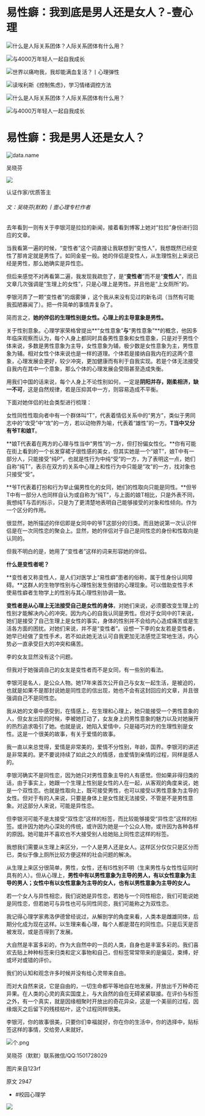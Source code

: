# 易性癖：我到底是男人还是女人？-壹心理

![什么是人际关系团体？人际关系团体有什么用？](https://ossimg.xinli001.com/20240614/0b3113dd49785ad2cc886c467ac0703b.jpeg?x-oss-process=image/resize,w_200/format,webp)

![与4000万年轻人一起自我成长](https://lapp.xinli001.com/images/logo/logo9.png?x-oss-process=image/resize,w_200/format,webp)

![世界以痛吻我，我却能满血复活？丨心理弹性](https://ossimg.xinli001.com/20220514/3dd7880cee7bde51da49510ba1519577.jpeg?x-oss-process=image/resize,w_200/format,webp)

![读埃利斯《控制焦虑》，学习情绪调控方法](https://ossimg.xinli001.com/20211222/eec333cbf0c65de2b0393b2bce530809.jpeg?x-oss-process=image/resize,w_200/format,webp)

![什么是人际关系团体？人际关系团体有什么用？](https://ossimg.xinli001.com/20240614/0b3113dd49785ad2cc886c467ac0703b.jpeg?x-oss-process=image/resize,w_200/format,webp)

![与4000万年轻人一起自我成长](https://lapp.xinli001.com/images/logo/logo9.png?x-oss-process=image/resize,w_200/format,webp)

# 易性癖：我是男人还是女人？

![data.name](https://ossimg.xinli001.com/20170823/80f92dedf89a58e06f4da8fc738c58b1.jpg?x-oss-process=image/quality,Q_80/format,webp)

吴晓芬

![](https://imgs.xinli001.com/public/picture/20240227/e7bade783eb44fe0bf0e41bca1b22df7.png)

认证作家/优质答主

###### 文：吴晓芬(默默)丨壹心理专栏作者

去年看到一则有关于李银河是拉拉的新闻，接着看到博客上她对“拉拉”身份进行回应的文章。

当我看第一遍的时候，“变性者”这个词直接让我联想到“变性人”，我想既然已经变性了那肯定就是男性了。如同金星一般。她的伴侣是变性人，从生理性别上来说已经是男性，那么她确实是异性恋。

但后来感觉不对再看第二遍，我发现我疏忽了，是“**变性者**”而不是“**变性人**”，而且文章几次强调是“生理上的女性”，只是心理上是男性。并且他是“上女厕所”的。

李银河弄了一颗“变性者”的烟雾弹 ，这个我从来没有见过的新名词（当然有可能我孤陋寡闻了）。把一件简单的事情弄复杂了。

简而言之，**她的伴侣的生理性别是女性。心理上的主导意象是男性。**

关于性别意象。心理学家荣格曾提出**“女性意象”**与**“男性意象”**的概念，他因多年临床观察而认为，每个人身上都同时具备男性意象和女性意象，只是对于男性个体来说，多数是男性意象为主导，女性意象为辅，极少数是女性意象为主，男性意象为辅。相对女性个体来说也是一样的道理。个体若是接纳自我内在的这两个意象，心理发展会更好，较少冲突，更加健康而有利于自我实现。若是个体无法接受自我内在其中一个意象，那么个体的心理发展会受阻甚至造成失衡。

用我们中国的话来说，每个人身上不论性别如何，一定是**阴阳并存，刚柔相济，缺一不可**，这是自然规律，若是压抑其中一方，则容易造成不平衡。

下面对她伴侣的社会类型进行梳理：

女性同性性取向者中有一个群体叫“T”，代表着情侣关系中的“男方”，类似于男同志中的“攻受”中“攻”的一方，若以动物界为喻，代表着“雄性”的一方。**T当中又分有爷T和娘T**。

**娘T代表着在两方的心理与性当中“男性”的一方，但打扮偏女性化。**你有可能在街上看到的一个长发穿裙子很性感的美女，但其实她是一个“娘T”，娘T中有一部分人，只能接受“纯P”，也就是性行为中纯“受”的一方，为了表明这一点，她们自称“纯T”，表示在双方的关系中心理上和性行为中只能是“攻”的一方，找对象也只接受“受”。

**爷T代表着打扮和行为举止偏男性化的女同，她们的性取向只能是同性。**但爷T中有一部分人也同样自认为或自称为“纯T”，与上面的娘T相比，只是外表不同，我想纯T与否的标示，只是为了更清楚地表明自己能够接受的对象和性倾向。作为一个区分的作用。

很显然，她所描述的伴侣即是女同中的爷T这部分的归类。而且她说第一次认识伴侣是在一次同性恋的聚会上。显然，她的伴侣对于自己是同性恋的身份和性取向是认同的。

但我不明白的是，她用了“变性者”这样的词来形容她的伴侣。

**什么是变性者呢？**

**变性者又称变性人，是人们对医学上“易性癖”患者的俗称，属于性身份认同障碍。**这群人的生物学性别与心理性别发生倒错的心理现象。可以借助变性手术使易性癖者生物学上的性别与其心理性别协调一致。

**变性者是从心理上无法接受自己是女性的身体**，对她们来说，必须要改变生理上的性别才能解决内心的冲突。因为内心的自我认同是男性。但对于女同中的T来说，她们是接受了自己生理上是女性的事实，身体的性别并不会给内心造成痛苦或是生活各方面的困扰。对她们来说，并不是“变性者”。设想一下李的女友若是变性者，她早已经做了变性手术，若不如此她无法认可自我更加无法感觉正常地生活，内心势必一直承受巨大的冲突和痛苦。

李的女友显然没有这个问题。

但我对于她强调自己的女友是变性者而不是女同，有一些别的看法。

李银河是名人，是公众人物。她17年来首次公开自己与女友一起生活，是被迫的，也就是如果不是那封说她是同性恋的信出现，她也不会有这封回应的文章，并且很强调自己不是同性恋。

我从她的文章中感受到，在情感上，在生理和心理上，她只能接受一个男性意象的人，但女友出现的时候，李被她打动了，女友身上的男性意象的魅力以及对她展开的热烈追求吸引了她。也就是说，她陷入爱情中，只是碰巧对方的生理性别是女性。这是一个很美的故事，有关于爱情的故事。

我一直以来总觉得，爱情是非常美的，爱情不分性别，年龄，国界。李银河的讲述是非常美的。更不要说持续了如此之久的情感，由爱情到亲情的过程，同样是感人的。

李银河确实不是同性恋，因为她只对男性意象主导的人有感觉。但如果非得归类的话，由于事实上，她跟一个生理上性别是女性的人在一起，从客观的角度来说，她是一个双性恋。也就是性取向上，既可接受男性，也可以接受以男性意象为主导的女性。但对于有的人来说，只要是身体上是女性就无法接受，不管是不是男性意象。对这部分人来说，可能是异性恋。

但李银河可能不是太接受“双性恋”这样的标签，而比较能够接受“异性恋”这样的标签。或许因为她内心深处的传统，或许因为她是一个公众人物，或许因为各种各样的原因。她可能并不喜欢也不大接受别人给她贴上同性恋这样的标签。

我想我们需要从生理上来区分，一个人是男人还是女人。这样区分仅仅只是区分而已，类似于像上厕所比较方便这样的社会问题的解决。

从生理上来区分很简单，男性，女性，还有IS性别不明（生来男性与女性性征同时具有的人）。但从心理上，**男性中有以男性意象为主导的男人，有以女性意象为主导的男人；女性中有以女性意象为主导的女人，也有以男性意象为主导的女人。**

若一个女人与异性相恋，我们说她是异性恋，若她与一个同性相恋，我们可能说她是同性恋，但若她可与异性也可与同性同恋，我们可能称之为双性恋。

我记得心理学家弗洛伊德曾经说过，从解剖学的角度来看，人类本是雌雄同体，后期分化成为现在这样。以生理来看心理，每个人都是潜在的同性恋。只是后天是否被发现，或是否得到了发展。

大自然是丰富多彩的，作为大自然中的一员的人类，自身也是丰富多彩的。我们喜欢去贴上种种标签来归类和定义事物和自己，但标签常常带来的是偏见，束缚，好或坏对或错的评价。

我们的认知和观念许多时候并没有给心灵带来自由。

而对大自然来说，它是自由的，一切生命都平等地自在地发展，开放出千万种奇花异果。在人类的心灵的真实国度上，与大自然的自在无碍紧紧联接。在评价与标签之外，有一个真实，就是因缘相聚时开放出的奇花异朵，这是一个美丽的过程，因缘烟灭之后留下的残枝枯叶，这个过程同样很美。

李银河，你的故事很美，只要你们幸福就好，你在你的生活中，你的选择中，贴标签这样的事情，交给旁人来就好。

![个.png](http://ossimg.xinli001.com/visioncn/600x400/VCG21gic15758034.jpg)

吴晓芬（默默）联系微信/QQ:1501728029

图片来自123rf

原文 2947

-   #校园心理学

![](http://ossimg.xinli001.com/visioncn/600x400/VCG21gic15758034.jpg)